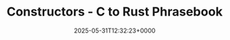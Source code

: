 ---
title: Constructors - C to Rust Phrasebook
slug: 20250531T123223
date: 2025-05-31T12:32:23+0000
params:
  url: https://cel.cs.brown.edu/crp/idioms/constructors.html
tags:
- c
- rust
- to-read
---